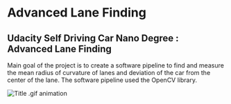 # Advanced Lane Finding #
 
## Udacity Self Driving Car Nano Degree :  Advanced Lane Finding ##

Main goal of the project is to create a software pipeline to find and measure the mean radius of curvature of lanes and deviation of the car from the center of the lane. The software pipeline used the OpenCV library.

![Title .gif animation](gif/recording.gif)

